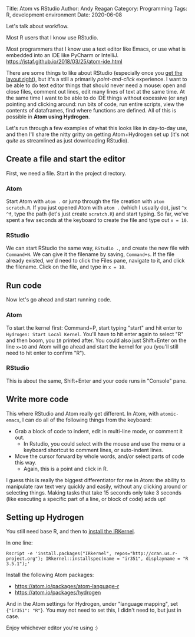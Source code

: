 Title: Atom vs RStudio
Author: Andy Reagan
Category: Programming
Tags: R, development environment
Date: 2020-06-08

Let's talk about workflow.

Most R users that I know use RStudio.

Most programmers that I know use a text editor like Emacs,
or use what is embedded into an IDE like PyCharm or IntelliJ.
https://jstaf.github.io/2018/03/25/atom-ide.html

There are some things to like about RStudio (especially once you [get the layout right](https://www.r-bloggers.com/a-perfect-rstudio-layout/)),
but it's a still a primarily _point-and-click_ experience.
I want to be able to do text editor things that should never need a mouse:
open and close files,
comment out lines,
edit many lines of text at the same time.
At the same time I want to be able to do IDE things without excessive (or any) pointing and clicking around:
run bits of code,
run entire scripts,
view the contents of dataframes,
find where functions are defined.
All of this is possible in **Atom using Hydrogen**.

Let's run through a few examples of what this looks like in day-to-day use,
and then I'll share the nitty gritty on getting Atom+Hydrogen set up (it's not _quite_ as streamlined as just downloading RStudio).

## Create a file and start the editor

First, we need a file. Start in the project directory.

### Atom

Start Atom with `atom .` or jump through the file creation with `atom scratch.R`. If you just opened Atom with `atom .` (which I usually do), just `^x ^f`, type the path (let's just create `scratch.R`) and start typing. So far, we've spent a few seconds at the keyboard to create the file and type out `x = 10`.

### RStudio

We can start RStudio the same way, `RStudio .`, and create the new file with `Command+N`.
We can give it the filename by saving, `Command+s`. If the file already existed, we'd need to click the Files pane, navigate to it, and click the filename.
Click on the file, and type in `x = 10`.

## Run code

Now let's go ahead and start running code.

### Atom

To start the kernel first: Command+P, start typing "start" and hit enter to `Hydrogen: Start Local Kernel`.
You'll have to hit enter again to select "R" and then boom, you `10` printed after.
You could also just Shift+Enter on the line `x=10` and Atom will go ahead and start the kernel for you (you'll still need to hit enter to confirm "R").

### RStudio

This is about the same, Shift+Enter and your code runs in "Console" pane.

## Write more code

This where RStudio and Atom really get different.
In Atom, with `atomic-emacs`,
I can do all of the following things from the keyboard:

- Grab a block of code to indent, edit in multi-line mode, or comment it out.
    - In Rstudio, you could select with the mouse and use the menu or a keyboard shortcut to comment lines, or auto-indent lines.
- Move the cursor forward by whole words, and/or select parts of code this way.
    - Again, this is a point and click in R.

I guess this is really the biggest differentiator for me in Atom:
the ability to manipulate raw text very quickly and easily,
without any clicking around or selecting things.
Making tasks that take 15 seconds only take 3 seconds (like executing a specific part of a line, or block of code) adds up!

## Setting up Hydrogen

You still need base R,
and then to [install the IRKernel](https://github.com/IRkernel/IRkernel).

In one line:

    Rscript -e 'install.packages("IRkernel", repos="http://cran.us.r-project.org"); IRkernel::installspec(name = "ir351", displayname = "R 3.5.1");'

Install the following Atom packages:

- https://atom.io/packages/atom-language-r
- https://atom.io/packages/hydrogen

And in the Atom settings for Hydrogen,
under "language mapping",
set `{"ir351": "R"}`.
You may not need to set this, I didn't need to, but just in case.

Enjoy whichever editor you're using :)